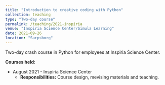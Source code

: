 ```yaml
---
title: "Introduction to creative coding with Python"
collection: teaching
type: "Two-day course"
permalink: /teaching/2021-inspiria
venue: "Inspiria Science Center/Simula Learning"
date: 2021-09-26
location: "Sarpsborg"
---
```


Two-day crash course in Python for employees at Inspiria Science Center.

**Courses held:**

 - August 2021 - Inspiria Science Center
   - **Responsibilities:** Course design, mevising materials and teaching.
